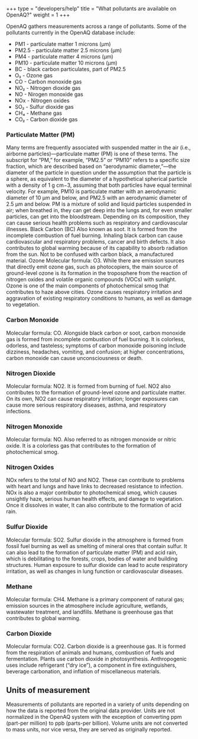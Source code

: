 +++
type = "developers/help"
title = "What pollutants are available on OpenAQ?"
weight = 1
+++

OpenAQ gathers measurements across a range of pollutants. Some of the pollutants currently in the OpenAQ database include:

* PM1 - particulate matter 1 microns (μm)
* PM2.5 - particulate matter 2.5 microns (μm)
* PM4 - particulate matter 4 microns (μm)
* PM10 - particulate matter 10 microns (μm)
* BC - black carbon particulates, part of PM2.5
* O₃ - Ozone gas
* CO - Carbon monoxide gas
* NO₂ - Nitrogen dioxide gas
* NO - Nirogen monoxide gas
* NOx - Nitrogen oxides
* SO₂ - Sulfur dioxide gas
* CH₄ - Methane gas
* CO₂ - Carbon dioxide gas

### Particulate Matter (PM)
Many terms are frequently associated with suspended matter in the air (i.e., airborne particles)—particulate matter (PM) is one of these terms. The subscript for “PM,” for example, “PM2.5” or “PM10” refers to a specific size fraction, which are described based on “aerodynamic diameter,”—the diameter of the particle in question under the assumption that the particle is a sphere, as equivalent to the diameter of a hypothetical spherical particle with a density of 1 g cm−3, assuming that both particles have equal terminal velocity. 
For example, PM10 is particulate matter with an aerodynamic diameter of 10 μm and below, and PM2.5 with an aerodynamic diameter of 2.5 μm and below.
PM is a mixture of solid and liquid particles suspended in air; when breathed in, they can get deep into the lungs and, for even smaller particles, can get into the bloodstream. Depending on its composition, they can cause serious health problems such as respiratory and cardiovascular illnesses. 
Black Carbon (BC)
Also known as soot. It is formed from the incomplete combustion of fuel burning. Inhaling black carbon can cause cardiovascular and respiratory problems, cancer and birth defects. It also contributes to global warming because of its capability to absorb radiation from the sun.
Not to be confused with carbon black, a manufactured material. 
Ozone 
Molecular formula: O3. While there are emission sources that directly emit ozone gas, such as photocopiers, the main source of ground-level ozone is its formation in the troposphere from the reaction of nitrogen oxides and volatile organic compounds (VOCs) with sunlight. Ozone is one of the main components of photochemical smog that contributes to haze above cities. Ozone causes respiratory irritation and aggravation of existing respiratory conditions to humans, as well as damage to vegetation.


### Carbon Monoxide
Molecular formula: CO. Alongside black carbon or soot, carbon monoxide gas is formed from incomplete combustion of fuel burning. It is colorless, odorless, and tasteless; symptoms of carbon monoxide poisoning include dizziness, headaches, vomiting, and confusion; at higher concentrations, carbon monoxide can cause unconsciousness or death. 


### Nitrogen Dioxide
Molecular formula: NO2. It is formed from burning of fuel. NO2 also contributes to the formation of ground-level ozone and particulate matter. On its own, NO2 can cause respiratory irritation; longer exposures can cause more serious respiratory diseases, asthma, and respiratory infections.


### Nitrogen Monoxide
Molecular formula: NO. Also referred to as nitrogen monoxide or nitric oxide. It is a colorless gas that contributes to the formation of photochemical smog.


### Nitrogen Oxides
NOx refers to the total of NO and NO2. These can contribute to problems with heart and lungs and have links to decreased resistance to infection. NOx is also a major contributor to photochemical smog, which causes unsightly haze, serious human health effects, and damage to vegetation. Once it dissolves in water, It can also contribute to the formation of acid rain.


### Sulfur Dioxide
Molecular formula: SO2. Sulfur dioxide in the atmosphere is formed from fossil fuel burning as well as smelting of mineral ores that contain sulfur. It can also lead to the formation of particulate matter (PM) and acid rain, which is debilitating to the forests, crops, bodies of water and building structures. Human exposure to sulfur dioxide can lead to acute respiratory irritation, as well as changes in lung function or cardiovascular diseases.


### Methane
Molecular formula: CH4. Methane is a primary component of natural gas; emission sources in the atmosphere include agriculture, wetlands, wastewater treatment, and landfills. Methane is greenhouse gas that contributes to global warming. 


### Carbon Dioxide
Molecular formula: CO2. Carbon dioxide is a greenhouse gas. It is formed from the respiration of animals and humans, combustion of fuels and fermentation. Plants use carbon dioxide in photosynthesis. Anthropogenic uses include refrigerant (“dry ice”), a component in fire extinguishers, beverage carbonation, and inflation of miscellaneous materials.


## Units of measurement
Measurements of pollutants are reported in a variety of units depending on how the data is reported from the original data provider. Units are not normalized in the OpenAQ system with the exception of converting ppm (part-per million) to ppb (parts-per billion). Volume units are not converted to mass units, nor vice versa, they are served as originally reported.